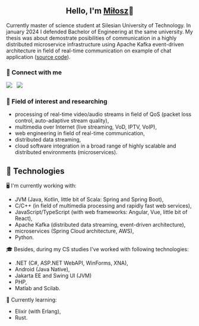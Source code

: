 <h2 align="center">
Hello, I'm <a href="https://miloszgilga.pl" target="_blank">Miłosz</a>👋
</h2>

Currently master of science student at Silesian University of Technology. In january 2024 I defended Bachelor of
Engineering at the same university. My thesis was about demostrate posibilities of communication in a highly distributed
microservice infrastructure using Apache Kafka event-driven architecture in field of real-time communication on
example of chat application ([source code](https://github.com/visphere)).

### 🤝 Connect with me
[![](https://img.shields.io/badge/linkedin-%230077B5.svg?style=for-the-badge&logo=linkedin&logoColor=white)](https://www.linkedin.com/in/miłosz-gilga-477201219/) &nbsp;
[![](https://img.shields.io/badge/-Stackoverflow-FE7A16?style=for-the-badge&logo=stack-overflow&logoColor=white)](https://stackoverflow.com/users/18847390/milosz08) &nbsp;

### 🔬 Field of interest and researching
- processing of real-time video/audio streams in field of QoS (packet loss control, auto-adaptive stream quality),
- multimedia over Internet (live streaming, VoD, IPTV, VoIP),
- web engineering in field of real-time communication,
- distributed data streaming,
- cloud software integration in a broad range of highly scalable and distributed environments (microservices).

## 💎 Technologies
🖥 I'm currently working with:
- JVM (Java, Kotlin, little bit of Scala: Spring and Spring Boot),
- C/C++ (in field of multimedia processing and rapidly fast web services),
- JavaScript/TypeScript (with web frameworks: Angular, Vue, little bit of React),
- Apache Kafka (distributed data streaming, event-driven architecture),
- microservices (Spring Cloud architecture, AWS),
- Python.

🎓 Besides, during my CS studies I've worked with following technologies:
- .NET (C#, ASP.NET WebAPI, WinForms, XNA),
- Android (Java Native),
- Jakarta EE and Swing UI (JVM)
- PHP,
- Matlab and Scilab.

👀 Currently learning:
- Elixir (with Erlang),
- Rust.

